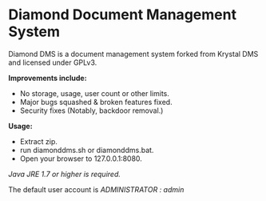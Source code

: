 # Diamond Document Management System
Diamond DMS is a document management system forked from Krystal DMS and licensed under GPLv3.

**Improvements include:**
* No storage, usage, user count or other limits.
* Major bugs squashed & broken features fixed.
* Security fixes (Notably, backdoor removal.)

**Usage:**
* Extract zip.
* run diamonddms.sh or diamonddms.bat.
* Open your browser to 127.0.0.1:8080.

*Java JRE 1.7 or higher is required.*

The default user account is *ADMINISTRATOR : admin*
